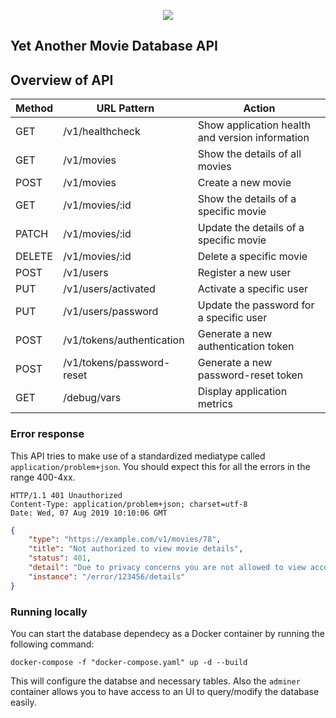 <p align="center">
  <a href="https://github.com/PeteGabriel/yamda_go/actions?query=workflow%3ATest">
    <img src="https://img.shields.io/github/workflow/status/PeteGabriel/yamda_go/Test?label=%F0%9F%A7%AA%20tests&style=flat&color=75C46B">
  </a>    
</p>


## Yet Another Movie Database API 


## Overview of API

| Method | URL Pattern               | Action                                          |
|--------|---------------------------|-------------------------------------------------|
| GET    | /v1/healthcheck           | Show application health and version information |
| GET    | /v1/movies                | Show the details of all movies                  |
| POST   | /v1/movies                | Create a new movie                              |
| GET    | /v1/movies/:id            | Show the details of a specific movie            |
| PATCH  | /v1/movies/:id            | Update the details of a specific movie          |
| DELETE | /v1/movies/:id            | Delete a specific movie                         |
| POST   | /v1/users                 | Register a new user                             |
| PUT    | /v1/users/activated       | Activate a specific user                        |
| PUT    | /v1/users/password        | Update the password for a specific user         |
| POST   | /v1/tokens/authentication | Generate a new authentication token             |
| POST   | /v1/tokens/password-reset | Generate a new password-reset token             |
| GET    | /debug/vars               | Display application metrics                     |


### Error response

This API tries to make use of a standardized mediatype called `application/problem+json`. You should expect this for all
the errors in the range 400-4xx.
```
HTTP/1.1 401 Unauthorized
Content-Type: application/problem+json; charset=utf-8
Date: Wed, 07 Aug 2019 10:10:06 GMT
```

```json
{
    "type": "https://example.com/v1/movies/78",
    "title": "Not authorized to view movie details",
    "status": 401,
    "detail": "Due to privacy concerns you are not allowed to view account details of others.",
    "instance": "/error/123456/details"
}
```

### Running locally

You can start the database dependecy as a Docker container by running the following command:

```
docker-compose -f "docker-compose.yaml" up -d --build
```

This will configure the databse and necessary tables. Also the `adminer` container allows you to have access to an UI to query/modify the database easily.